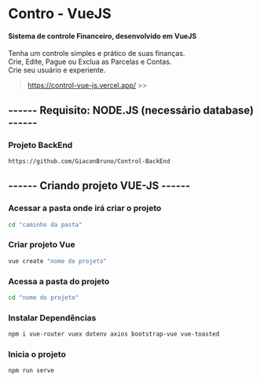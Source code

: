 # Contro - VueJS
#### Sistema de controle Financeiro, desenvolvido em VueJS
Tenha um controle simples e prático de suas finanças.<br>
Crie, Edite, Pague ou Exclua as Parcelas e Contas.<br>
Crie seu usuário e experiente.<br>

> https://control-vue-js.vercel.app/ >>

## ------ Requisito: NODE.JS (necessário database) ------ 
### Projeto BackEnd
```sh
https://github.com/GiaconBruno/Control-BackEnd
```

## ------ Criando projeto VUE-JS ------ 
### Acessar a pasta onde irá criar o projeto
```sh
cd "caminho da pasta"
```

### Criar projeto Vue
```sh
vue create "nome do projeto"
```

### Acessa a pasta do projeto
```sh
cd "nome do projeto"
```

### Instalar Dependências
```sh
npm i vue-router vuex dotenv axios bootstrap-vue vue-toasted
```

### Inicia o projeto
```sh
npm run serve
```
